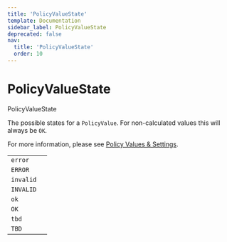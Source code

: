 ```yaml
---
title: 'PolicyValueState'
template: Documentation
sidebar_label: PolicyValueState
deprecated: false
nav:
  title: 'PolicyValueState'
  order: 10
---
```


# PolicyValueState

<div style={{'fontFamily':'monospace'}}><span style={{'fontSize':'1.5rem','fontWeight':500}}>PolicyValueState</span></div>

The possible states for a `PolicyValue`. For non-calculated values this will always be `OK`.

For more information, please see [Policy Values & Settings](https://turbot.com/guardrails/docs/concepts/policies/values-settings).

| | |
| -- | -- |
| `error` |  |
| `ERROR` |  |
| `invalid` |  |
| `INVALID` |  |
| `ok` |  |
| `OK` |  |
| `tbd` |  |
| `TBD` |  |